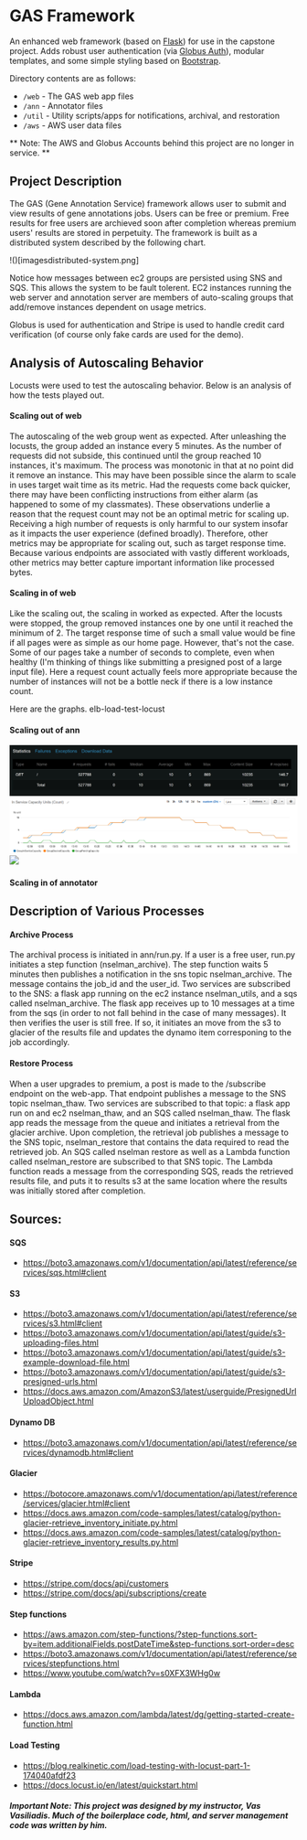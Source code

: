 # GAS Framework
An enhanced web framework (based on [Flask](https://flask.palletsprojects.com/)) for use in the capstone project. Adds robust user authentication (via [Globus Auth](https://docs.globus.org/api/auth)), modular templates, and some simple styling based on [Bootstrap](https://getbootstrap.com/docs/3.3/).

Directory contents are as follows:
* `/web` - The GAS web app files
* `/ann` - Annotator files
* `/util` - Utility scripts/apps for notifications, archival, and restoration
* `/aws` - AWS user data files

** Note: The AWS and Globus Accounts behind this project are no longer in service. **

## Project Description

The GAS (Gene Annotation Service) framework allows user to submit and view results of gene annotations jobs.  Users can be free or premium.  Free results for free users are archieved soon after completion whereas premium users' results are stored in perpetuity.  The framework is built as a distributed system described by the following chart.

!()[imagesdistributed-system.png]

Notice how messages between ec2 groups are persisted using SNS and SQS.  This allows the system to be fault tolerent.  EC2 instances running the web server and annotation server are members of auto-scaling groups that add/remove instances dependent on usage metrics.

Globus is used for authentication and Stripe is used to handle credit card verification (of course only fake cards are used for the demo).  



## Analysis of Autoscaling Behavior
Locusts were used to test the autoscaling behavior.  Below is an analysis of how the tests played out.

#### Scaling out of web
The autoscaling of the web group went as expected.  After unleashing the locusts, the group added an instance every 5 minutes.  As the number of requests did not subside, this continued until the group reached 10 instances, it's maximum.  The  process was monotonic in that at no point did it remove an instance.  This may have been possible since the alarm to scale in uses target wait time as its metric.  Had the requests come back quicker, there may have been conflicting instructions from either alarm (as happened to some of my classmates).  These observations underlie a reason that the request count may not be an optimal metric for scaling up.  Receiving a high number of requests is only harmful to our system insofar as it impacts the user experience (defined broadly).  Therefore, other metrics may be appropriate for scaling out, such as target response time.  Because various endpoints are associated with vastly different workloads, other metrics may better capture important information like processed bytes.

#### Scaling in of web
Like the scaling out, the scaling in worked as expected.  After the locusts were stopped, the group removed instances one by one until it reached the minimum of 2.  The target response time of such a small value would be fine if all pages were as simple as our home page.  However, that's not the case.  Some of our pages take a number of seconds to complete, even when healthy (I'm thinking of things like submitting a presigned post of a large input file).  Here a request count actually feels more appropriate because the number of instances will not be a bottle neck if there is a low instance count. 


Here are the graphs.
elb-load-test-locust
#### Scaling out of ann
![](/images/elb-load-test-locust.PNG)
![](/images/elb-load-test.PNG)
![](/images/elb-load-test1.PNG)

#### Scaling in of annotator

## Description of Various Processes
#### Archive Process
The archival process is initiated in ann/run.py.  If a user is a free user, run.py initiates a step function (nselman_archive).  The step function waits 5 minutes then publishes a notification in the sns topic nselman_archive.  The message contains the job_id and the user_id.  Two services are subscribed to the SNS:  a flask app running on the ec2 instance nselman_utils, and a sqs called nselman_archive.  The flask app receives up to 10 messages at a time from the sqs (in order to not fall behind in the case of many messages).  It then verifies the user is still free.  If so, it initiates an move from the s3 to glacier of the results file and updates the dynamo item corresponing to the job accordingly.

#### Restore Process
When a user upgrades to premium, a post is made to the /subscribe endpoint on the web-app.  That endpoint publishes a message to the SNS topic nselman_thaw.  Two services are subscribed to that topic:  a flask app run on and ec2 nselman_thaw, and an SQS called nselman_thaw.  The flask app reads the message from the queue and initiates a retrieval from the glacier archive.  Upon completion, the retrieval job publishes a message to the SNS topic, nselman_restore that contains the data required to read the retrieved job.  An SQS called nselman restore as well as a Lambda function called nselman_restore are subscribed to that SNS topic.  The Lambda function reads a message from the corresponding SQS, reads the retrieved results file, and puts it to results s3 at the same location where the results was initially stored after completion.


## Sources:

#### SQS
* https://boto3.amazonaws.com/v1/documentation/api/latest/reference/services/sqs.html#client

#### S3
* https://boto3.amazonaws.com/v1/documentation/api/latest/reference/services/s3.html#client
* https://boto3.amazonaws.com/v1/documentation/api/latest/guide/s3-uploading-files.html
* https://boto3.amazonaws.com/v1/documentation/api/latest/guide/s3-example-download-file.html
* https://boto3.amazonaws.com/v1/documentation/api/latest/guide/s3-presigned-urls.html
* https://docs.aws.amazon.com/AmazonS3/latest/userguide/PresignedUrlUploadObject.html


#### Dynamo DB
* https://boto3.amazonaws.com/v1/documentation/api/latest/reference/services/dynamodb.html#client
 
#### Glacier
* https://botocore.amazonaws.com/v1/documentation/api/latest/reference/services/glacier.html#client
* https://docs.aws.amazon.com/code-samples/latest/catalog/python-glacier-retrieve_inventory_initiate.py.html
* https://docs.aws.amazon.com/code-samples/latest/catalog/python-glacier-retrieve_inventory_results.py.html

#### Stripe
* https://stripe.com/docs/api/customers
* https://stripe.com/docs/api/subscriptions/create

#### Step functions
* https://aws.amazon.com/step-functions/?step-functions.sort-by=item.additionalFields.postDateTime&step-functions.sort-order=desc
* https://boto3.amazonaws.com/v1/documentation/api/latest/reference/services/stepfunctions.html
* https://www.youtube.com/watch?v=s0XFX3WHg0w

#### Lambda
* https://docs.aws.amazon.com/lambda/latest/dg/getting-started-create-function.html

#### Load Testing
* https://blog.realkinetic.com/load-testing-with-locust-part-1-174040afdf23
* https://docs.locust.io/en/latest/quickstart.html

##### Important Note:  This project was designed by my instructor, Vas Vasiliadis.  Much of the boilerplace code, html, and server management code was written by him.

